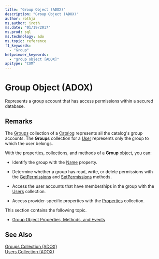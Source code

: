 ```yaml
---
title: "Group Object (ADOX)"
description: "Group Object (ADOX)"
author: rothja
ms.author: jroth
ms.date: "01/19/2017"
ms.prod: sql
ms.technology: ado
ms.topic: reference
f1_keywords:
  - "Group"
helpviewer_keywords:
  - "group object [ADOX]"
apitype: "COM"
---
```

# Group Object (ADOX)
Represents a group account that has access permissions within a secured database.  
  
## Remarks  
 The [Groups](./groups-collection-adox.md) collection of a [Catalog](./catalog-object-adox.md) represents all the catalog's group accounts. The **Groups** collection for a [User](./user-object-adox.md) represents only the group to which the user belongs.  
  
 With the properties, collections, and methods of a **Group** object, you can:  
  
-   Identify the group with the [Name](./name-property-adox.md) property.  
  
-   Determine whether a group has read, write, or delete permissions with the [GetPermissions](./getpermissions-method-adox.md) and [SetPermissions](./setpermissions-method-adox.md) methods.  
  
-   Access the user accounts that have memberships in the group with the [Users](./users-collection-adox.md) collection.  
  
-   Access provider-specific properties with the [Properties](../ado-api/properties-collection-ado.md) collection.  
  
 This section contains the following topic.  
  
-   [Group Object Properties, Methods, and Events](./group-object-properties-methods-and-events.md)  
  
## See Also  
 [Groups Collection (ADOX)](./groups-collection-adox.md)   
 [Users Collection (ADOX)](./users-collection-adox.md)